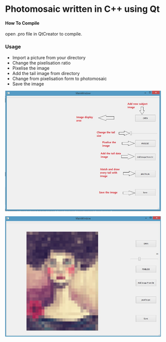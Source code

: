 # Photomosaic  written in C++ using Qt





#### How To Compile

open .pro file in QtCreator to compile.


### Usage

  - Import a picture from your directory
  - Change the pixelisation ratio
  - Pixelise the image
  - Add the tail image from directory
  - Change from pixelisation form to photomosaic
  - Save the image

![alt text](https://raw.githubusercontent.com/ElJAZRY/Sea-Glass-Pixel-Art-/master/LaTeX/mainwindow.jpg)


![alt text](https://raw.githubusercontent.com/ElJAZRY/Sea-Glass-Pixel-Art-/master/LaTeX/mainwindow2.jpg)
